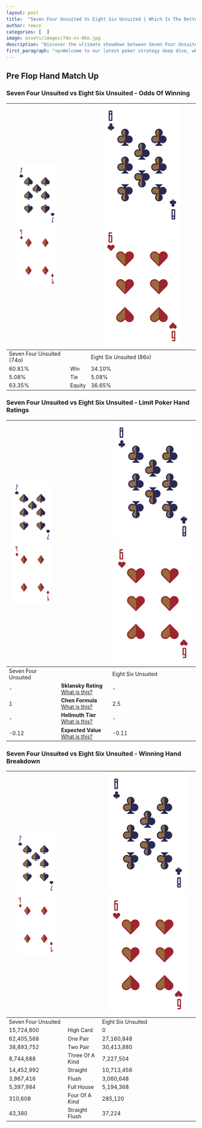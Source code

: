 ```yaml
---
layout: post
title:  "Seven Four Unsuited Vs Eight Six Unsuited | Which Is The Better Hand In Poker? A Complete Guide"
author: reece
categories: [  ]
image: assets/images/74o-vs-86o.jpg
description: "Discover the ultimate showdown between Seven Four Unsuited and Eight Six Unsuited in poker! Uncover the odds, strategies, and scenarios where one hand triumphs over the other. Get ready to up your poker game with this thrilling analysis."
first_paragraph: "<p>Welcome to our latest poker strategy deep dive, where we're pitting two distinct hands against each other in a high-stakes showdown: Seven Four Unsuited vs Eight Six Unsuited.</p><p>In the dynamic world of poker, every decision counts, and knowing which hand holds the upper hand is key to your success at the table.</p><p>In this article, we'll dissect these two hands, explore the scenarios where one dominates the other, and equip you with the knowledge to make strategic choices that can tip the odds in your favor.</p><p>Get ready to unravel the intriguing dynamics of these poker hands and elevate your game to new heights.</p>"
---
```




[comment]: # (sp0)

## Pre Flop Hand Match Up

<div class="table hand-ratings" markdown="1"> 



### Seven Four Unsuited vs Eight Six Unsuited - Odds Of Winning


    
| ![image info](assets/images/hand1/7.png) ![image info](assets/images/hand1/4o.png) |  | ![image info](assets/images/hand2/8.png) ![image info](assets/images/hand2/6o.png) |
| -------- | -------- | -------- |
| Seven Four Unsuited (74o) |  | Eight Six Unsuited (86o) |
| 60.81% | Win | 34.10% |
| 5.08% | Tie | 5.08% |
| 63.35% | Equity | 36.65% |




[comment]: # (sp1)



### Seven Four Unsuited vs Eight Six Unsuited - Limit Poker Hand Ratings


    
| ![image info](assets/images/hand1/7.png) ![image info](assets/images/hand1/4o.png) |  | ![image info](assets/images/hand2/8.png) ![image info](assets/images/hand2/6o.png) |
| -------- | -------- | -------- |
| Seven Four Unsuited |  | Eight Six Unsuited |
| - | **Sklansky Rating** [What is this?](/sklansky-rating-explained) | - |
| 1 | **Chen Formula** [What is this?](/chen-formula-explained) | 2.5 |
| - | **Hellmuth Tier** [What is this?](/Hellmuth-tier-explained) | - |
| -0.12 | **Expected Value** [What is this?](/expected-value-explained) | -0.11 |




[comment]: # (sp2)



### Seven Four Unsuited vs Eight Six Unsuited - Winning Hand Breakdown


    
| ![image info](assets/images/hand1/7.png) ![image info](assets/images/hand1/4o.png) |  | ![image info](assets/images/hand2/8.png) ![image info](assets/images/hand2/6o.png) |
| -------- | -------- | -------- |
| Seven Four Unsuited |  | Eight Six Unsuited |
| 15,724,800 | High Card | 0 |
| 62,405,568 | One Pair | 27,160,848 |
| 38,893,752 | Two Pair | 30,413,880 |
| 8,744,688 | Three Of A Kind | 7,227,504 |
| 14,452,992 | Straight | 10,713,456 |
| 3,967,416 | Flush | 3,060,648 |
| 5,397,984 | Full House | 5,194,368 |
| 310,608 | Four Of A Kind | 285,120 |
| 43,380 | Straight Flush | 37,224 |




[comment]: # (sp3)



</div>

[comment]: # (sp4)



[comment]: # (sp5)

